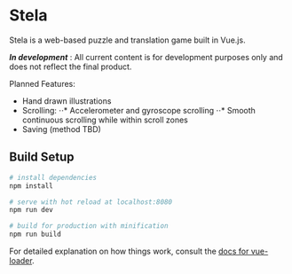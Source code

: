 # Stela

Stela is a web-based puzzle and translation game built in Vue.js.

**_In development_** : All current content is for development purposes only and does not reflect the final product.

Planned Features:
* Hand drawn illustrations
* Scrolling:
⋅⋅* Accelerometer and gyroscope scrolling
⋅⋅* Smooth continuous scrolling while within scroll zones
* Saving (method TBD)

## Build Setup

``` bash
# install dependencies
npm install

# serve with hot reload at localhost:8080
npm run dev

# build for production with minification
npm run build
```

For detailed explanation on how things work, consult the [docs for vue-loader](http://vuejs.github.io/vue-loader).
